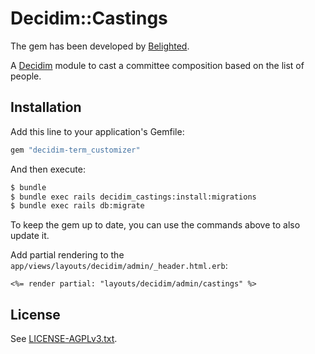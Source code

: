 # Decidim::Castings

The gem has been developed by [Belighted](https://www.belighted.com/).

A [Decidim](https://github.com/decidim/decidim) module to cast a committee composition based on the list of people.

## Installation

Add this line to your application's Gemfile:

```ruby
gem "decidim-term_customizer"
```

And then execute:

```bash
$ bundle
$ bundle exec rails decidim_castings:install:migrations
$ bundle exec rails db:migrate
```

To keep the gem up to date, you can use the commands above to also update it.

Add partial rendering to the `app/views/layouts/decidim/admin/_header.html.erb`:
```
<%= render partial: "layouts/decidim/admin/castings" %>
```

## License

See [LICENSE-AGPLv3.txt](LICENSE-AGPLv3.txt).
